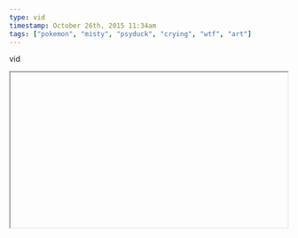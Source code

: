 ```yaml
---
type: vid
timestamp: October 26th, 2015 11:34am
tags: ["pokemon", "misty", "psyduck", "crying", "wtf", "art"]
---
```

vid
<iframe width="500" height="281"  id="youtube_iframe" src="https://www.youtube.com/embed/__2Fe9XpGug[![thumbnail](http://i3.ytimg.com/vi//maxresdefault.jpg)](https://www.youtube.com/watch?v=)></iframe>                    
                                            
You’ve been waiting all your adolescence for this moment.
 
                                                    
<small>source: https://saturdayxiii.tumblr.com/post/131960745929</small>
